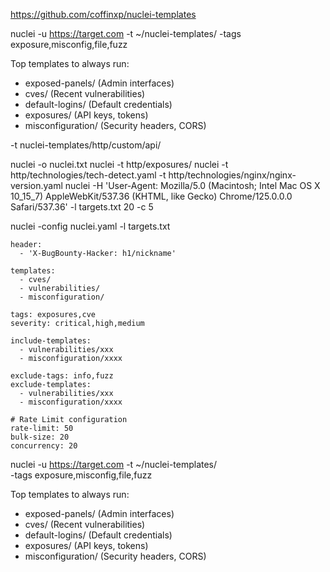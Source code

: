 https://github.com/coffinxp/nuclei-templates

nuclei -u https://target.com -t ~/nuclei-templates/  -tags exposure,misconfig,file,fuzz

Top templates to always run:
* exposed-panels/ (Admin interfaces)
* cves/ (Recent vulnerabilities)
* default-logins/ (Default credentials)
* exposures/ (API keys, tokens)
* misconfiguration/ (Security headers, CORS)



-t nuclei-templates/http/custom/api/

nuclei -o nuclei.txt
nuclei -t http/exposures/
nuclei -t http/technologies/tech-detect.yaml -t http/technologies/nginx/nginx-version.yaml
nuclei -H 'User-Agent: Mozilla/5.0 (Macintosh; Intel Mac OS X 10_15_7) AppleWebKit/537.36 (KHTML, like Gecko) Chrome/125.0.0.0 Safari/537.36' -l targets.txt
20 -c 5

nuclei -config nuclei.yaml -l targets.txt
```
header:
  - 'X-BugBounty-Hacker: h1/nickname'

templates:
  - cves/
  - vulnerabilities/
  - misconfiguration/

tags: exposures,cve
severity: critical,high,medium

include-templates:
  - vulnerabilities/xxx
  - misconfiguration/xxxx

exclude-tags: info,fuzz
exclude-templates:
  - vulnerabilities/xxx
  - misconfiguration/xxxx

# Rate Limit configuration
rate-limit: 50
bulk-size: 20
concurrency: 20
```

nuclei -u https://target.com -t ~/nuclei-templates/ \
  -tags exposure,misconfig,file,fuzz

Top templates to always run:
* exposed-panels/ (Admin interfaces)
* cves/ (Recent vulnerabilities)
* default-logins/ (Default credentials)
* exposures/ (API keys, tokens)
* misconfiguration/ (Security headers, CORS)
